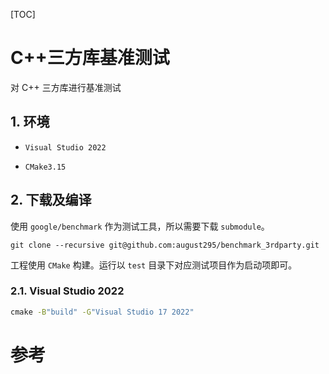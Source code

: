 [TOC]

# C++三方库基准测试

对 C++ 三方库进行基准测试



## 1. 环境

- `Visual Studio 2022`

- `CMake3.15`



## 2. 下载及编译

使用 `google/benchmark` 作为测试工具，所以需要下载 `submodule`。

```
git clone --recursive git@github.com:august295/benchmark_3rdparty.git
```

工程使用 `CMake` 构建。运行以 `test` 目录下对应测试项目作为启动项即可。

### 2.1. Visual Studio 2022

```cmd
cmake -B"build" -G"Visual Studio 17 2022"
```






# 参考

